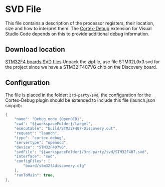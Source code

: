 # SVD File
This file contains a description of the processor registers, their location, size and how to interpret them. The [Cortex-Debug](https://marketplace.visualstudio.com/items?itemName=marus25.cortex-debug) extension for Visual Studio Code depends on this to provide additional debug information.

## Download location
[STM32F4 boards SVD files](https://www.st.com/resource/en/svd/stm32f4_svd.zip)
Unpack the zipfile, use file STM32L0x3.svd for the project since we have a STM32 F407VG chip on the Discovery board.

## Configuration
The file is placed in the folder: `3rd-party\svd`, the configuration for the Cortex-Debug plugin should be extended to include this file (launch.json snippit):
```cpp
{
	"name": "Debug node (OpenOCD)",
	"cwd": "${workspaceFolder}/target",
	"executable": "build/STM32F407-Discovery.out",
	"request": "launch",
	"type": "cortex-debug",
	"servertype": "openocd",
	"device": "STM32F407VG",
	"svdFile": "${workspaceFolder}/3rd-party/svd/STM32F407.svd",
	"interface": "swd",
	"configFiles": [
		"board/stm32f4discovery.cfg"
	],
	"runToMain": true,
},
```
